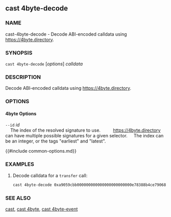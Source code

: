## cast 4byte-decode

### NAME

cast-4byte-decode - Decode ABI-encoded calldata using <https://4byte.directory>.

### SYNOPSIS

``cast 4byte-decode`` [*options*] *calldata*

### DESCRIPTION

Decode ABI-encoded calldata using <https://4byte.directory>.

### OPTIONS

#### 4byte Options

`--id` *id*  
&nbsp;&nbsp;&nbsp;&nbsp;The index of the resolved signature to use.
&nbsp;&nbsp;&nbsp;&nbsp;
&nbsp;&nbsp;&nbsp;&nbsp;<https://4byte.directory> can have multiple possible signatures for a given selector.
&nbsp;&nbsp;&nbsp;&nbsp;The index can be an integer, or the tags "earliest" and "latest".

{{#include common-options.md}}

### EXAMPLES

1. Decode calldata for a `transfer` call:
    ```sh
    cast 4byte-decode 0xa9059cbb000000000000000000000000e78388b4ce79068e89bf8aa7f218ef6b9ab0e9d00000000000000000000000000000000000000000000000000174b37380cea000
    ```

### SEE ALSO

[cast](./cast.md), [cast 4byte](./cast-4byte.md), [cast 4byte-event](./cast-4byte-event.md)

